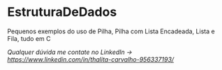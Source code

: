# EstruturaDeDados
Pequenos exemplos do uso de Pilha, Pilha com Lista Encadeada, Lista e Fila, tudo em C

*Qualquer dúvida me contate no LinkedIn -> https://www.linkedin.com/in/thalita-carvalho-956337193/*
